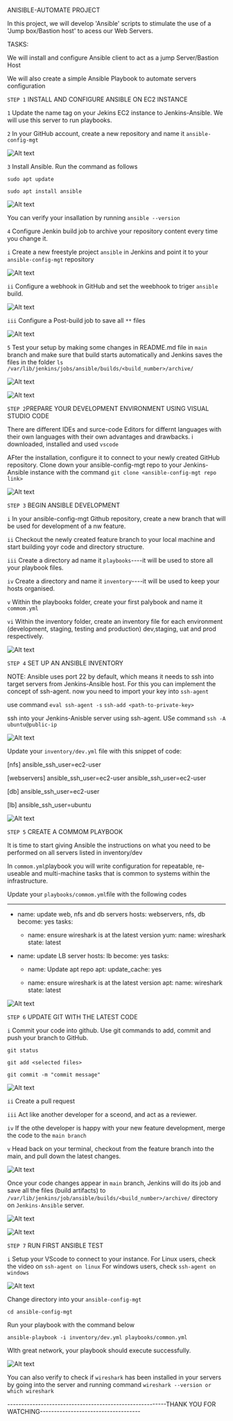 ANISIBLE-AUTOMATE PROJECT

In this project, we will develop 'Ansible' scripts to stimulate the use of a 'Jump box/Bastion host' to acess our Web Servers. 

TASKS:

We will install and configure Ansible client to act as a jump Server/Bastion Host

We will also create a simple Ansible Playbook to automate servers configuration

`STEP 1` INSTALL AND CONFIGURE ANSIBLE ON EC2 INSTANCE

`1` Update the name tag on your Jekins EC2 instance to Jenkins-Ansible. We will use this server to run playbooks.

`2` In your GitHub account, create a new repository and name it `ansible-config-mgt`

![Alt text](Images/aa1.PNG)

`3` Install Ansible. Run the command as follows

`sudo apt update`

`sudo apt install ansible`

![Alt text](Images/aa2.PNG)

You can verify your insallation by running `ansible --version`

`4` Configure Jenkin build job to archive your repository content every time you change it.

`i` Create a new freestyle project `ansible` in Jenkins and point it to your `ansible-config-mgt` repository

![Alt text](Images/aa3.PNG)

`ii` Configure a webhook in GitHub and set the weebhook to triger `ansible` build. 

![Alt text](Images/aa4.PNG)

`iii` Configure a Post-build job to save all `**` files

![Alt text](Images/aa5.PNG)

`5` Test your setup by making some changes in README.md file in `main` branch and make sure that build starts automatically and Jenkins saves the files in the folder `ls /var/lib/jenkins/jobs/ansible/builds/<build_number>/archive/`

![Alt text](Images/aa6.PNG)

![Alt text](Images/aa7.PNG)

`STEP 2`PREPARE YOUR DEVELOPMENT ENVIRONMENT USING VISUAL STUDIO CODE

There are different IDEs and surce-code Editors for differnt languages with their own languages with their own advantages and drawbacks. i downloaded, installed and used `vscode`

AFter the installation, configure it to connect to your newly created GitHub repository. Clone down your ansible-config-mgt repo to your Jenkins-Ansible instance with the command `git clone <ansible-config-mgt repo link>`

![Alt text](Images/a8.PNG)

`STEP 3` BEGIN ANSIBLE DEVELOPMENT

`i` In your ansible-config-mgt Github repository, create a new branch that will be used for development of a nw feature.

`ii` Checkout the newly created feature branch to your local machine and start building yoyr code and directory structure.

`iii` Create a directory ad name it `playbooks`----it will be used to store all your playbook files.

`iv` Create a directory and name it `inventory`----it will be used to keep your hosts organised. 

`v` Within the playbooks folder, create your first palybook and name it `commom.yml`

`vi` Within the inventory folder, create an inventory file for each environment (development, staging, testing and production) dev,staging, uat and prod respectively.

![Alt text](Images/a9.PNG)

`STEP 4` SET UP AN ANSIBLE INVENTORY

NOTE: Ansible uses port 22 by default, which means it needs to ssh into target servers from Jenkins-Ansible host. For this you can implement the concept of ssh-agent. now you need to import your key into `ssh-agent`

use command `eval ssh-agent -s`
`ssh-add <path-to-private-key>`

ssh into your Jenkins-Anisble server using ssh-agent. USe command `ssh -A ubuntu@public-ip`

![Alt text](Images/a10.PNG)

Update your `inventory/dev.yml` file with this snippet of code:

[nfs]
<NFS-Server-Private-IP-Address> ansible_ssh_user=ec2-user

[webservers]
<Web-Server1-Private-IP-Address> ansible_ssh_user=ec2-user
<Web-Server2-Private-IP-Address> ansible_ssh_user=ec2-user

[db]
<Database-Private-IP-Address> ansible_ssh_user=ec2-user 

[lb]
<Load-Balancer-Private-IP-Address> ansible_ssh_user=ubuntu

![Alt text](Images/a11.PNG)

`STEP 5` CREATE A COMMOM PLAYBOOK

It is time to start giving  Ansible the instructions on what you need to be performed on all servers listed in inventory/dev

In `commom.yml`playbook you will write configuration for repeatable, re-useable and multi-machine tasks that is common to systems within the infrastructure.

Update your `playbooks/commom.yml`file with the following codes

---
- name: update web, nfs and db servers
  hosts: webservers, nfs, db
  become: yes
  tasks:
    - name: ensure wireshark is at the latest version
      yum:
        name: wireshark
        state: latest
   

- name: update LB server
  hosts: lb
  become: yes
  tasks:
    - name: Update apt repo
      apt: 
        update_cache: yes

    - name: ensure wireshark is at the latest version
      apt:
        name: wireshark
        state: latest

![Alt text](Images/a12.PNG)

`STEP 6` UPDATE GIT WITH THE LATEST CODE

`i` Commit your code into github. Use git commands to add, commit and push your branch to GitHub. 

`git status`

`git add <selected files>`

`git commit -m "commit message"`

![Alt text](Images/a13.PNG)

`ii` Create a pull request

`iii` Act like another developer for a sceond, and act as a reviewer.

`iv` If the othe developer is happy with your new feature development, merge the code to the `main branch`

`v` Head back on your terminal, checkout from the feature branch into the main, and pull down the latest changes.

![Alt text](Images/a16.PNG)

Once your code changes appear in `main` branch, Jenkins will do its job and save all the files (build artifacts) to `/var/lib/jenkins/job/ansible/builds/<build_number>/archive/` directory on `Jenkins-Ansible` server.

![Alt text](Images/a14.PNG)

![Alt text](Images/a15.PNG)

`STEP 7` RUN FIRST ANSIBLE TEST

`i` Setup your VScode to connect to your instance. For Linux users, check the video on `ssh-agent on linux` For windows users, check `ssh-agent on windows`

![Alt text](Images/a17.PNG)

Change directory into your `ansible-config-mgt`

`cd ansible-config-mgt`

Run your playbook with the command below

`ansible-playbook -i inventory/dev.yml playbooks/common.yml`

WIth great network, your playbook should execute successfully.

![Alt text](Images/a18.PNG)

You can also verify to check if `wireshark` has been installed in your servers by going into the server and running command `wireshark --version or which wireshark`

---------------------------------------------------------THANK YOU FOR WATCHING------------------------------------